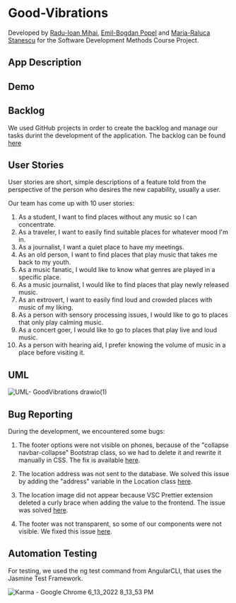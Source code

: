 # Good-Vibrations
Developed by [Radu-Ioan Mihai](https://github.com/rimihai2001), [Emil-Bogdan Popel](https://github.com/BogdanPopel) and [Maria-Raluca Stanescu](https://github.com/maria-raluca-st) for the Software Development Methods Course Project.

## App Description

## Demo

## Backlog
We used GitHub projects in order to create the backlog and manage our tasks durint the development of the application. The backlog can be found [here](https://github.com/users/maria-raluca-st/projects/1)

## User Stories

User stories are short, simple descriptions of a feature told from the perspective of the person who desires the new capability, usually a user.

Our team has come up with 10 user stories:

1. As a student, I want to find places without any music so I can concentrate.
2. As a traveler, I want to easily find suitable places for whatever mood I'm in.
3. As a journalist, I want a quiet place to have my meetings.
4. As an old person, I want to find places that play music that takes me back to my youth.
5. As a music fanatic, I would like to know what genres are played in a specific place.
6. As a music journalist, I would like to find places that play newly released music.
7. As an extrovert, I want to easily find loud and crowded places with music of my liking.
8. As a person with sensory processing issues, I would like to go to places that only play calming music.
9. As a concert goer, I would like to go to places that play live and loud music.
10. As a person with hearing aid, I prefer knowing the volume of music in a place before visiting it.

## UML

![UML- GoodVibrations drawio(1)](https://user-images.githubusercontent.com/79644230/173407467-9c4c09da-9c06-4010-a4ff-2c09bb402dec.svg)

## Bug Reporting

During the development, we encountered some bugs:

1. The footer options were not visible on phones, because of the "collapse navbar-collapse" Bootstrap class, so we had to delete it and rewrite it manually in CSS. The fix is available [here](https://github.com/maria-raluca-st/Good-Vibrations/commit/171825dce8ea04231a5203a363c6a530ed54c5d9).

2. The location address was not sent to the database. We solved this issue by adding the "address" variable in the Location class [here](https://github.com/maria-raluca-st/Good-Vibrations/commit/a2c02734cf26daeca44a2a2020e18055a6d6bbc6).

3. The location image did not appear because VSC Prettier extension deleted a curly brace when adding the value to the frontend. The issue was solved [here](https://github.com/maria-raluca-st/Good-Vibrations/commit/b8f64408b6e9601f7e5737e482a1b4c7b9ac7740).

4. The footer was not transparent, so some of our components were not visible. We fixed this issue [here]().


## Automation Testing

For testing, we used the ng test command from AngularCLI, that uses the Jasmine Test Framework.

![Karma - Google Chrome 6_13_2022 8_13_53 PM](https://user-images.githubusercontent.com/79644230/173408553-205b114f-4def-4510-be4d-047df65a3710.png)



